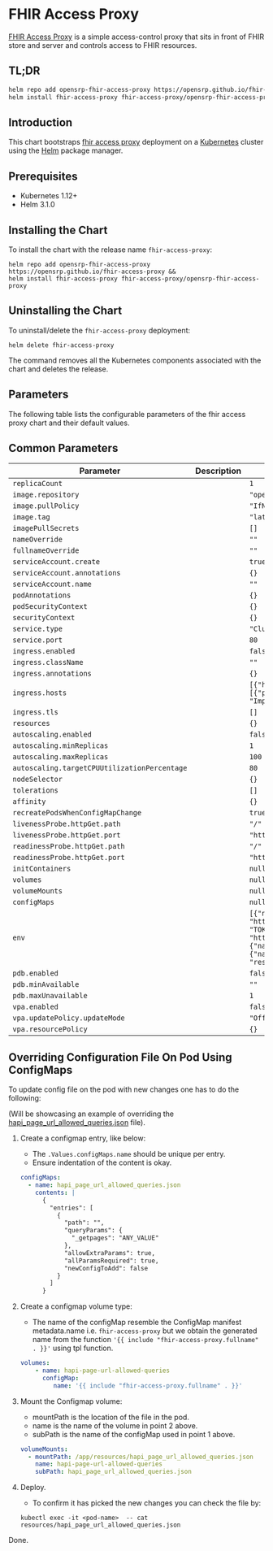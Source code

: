 # FHIR Access Proxy

[FHIR Access Proxy](../../README.md) is a simple access-control proxy that sits in front of FHIR store and server and controls access to FHIR resources.

## TL;DR

```bash
helm repo add opensrp-fhir-access-proxy https://opensrp.github.io/fhir-access-proxy &&
helm install fhir-access-proxy fhir-access-proxy/opensrp-fhir-access-proxy
```

## Introduction

This chart bootstraps  [fhir access proxy](../../README.md) deployment on a [Kubernetes](http://kubernetes.io) cluster using the [Helm](https://helm.sh) package manager.

## Prerequisites

*   Kubernetes 1.12+
*   Helm 3.1.0

## Installing the Chart

To install the chart with the release name `fhir-access-proxy`:

```shell
helm repo add opensrp-fhir-access-proxy https://opensrp.github.io/fhir-access-proxy &&
helm install fhir-access-proxy fhir-access-proxy/opensrp-fhir-access-proxy
```

## Uninstalling the Chart

To uninstall/delete the `fhir-access-proxy` deployment:

```shell
helm delete fhir-access-proxy
```

The command removes all the Kubernetes components associated with the chart and deletes the release.

## Parameters

The following table lists the configurable parameters of the fhir access proxy chart and their default values.

## Common Parameters

| Parameter                                    | Description | Default                                                                                                                                                                                                                                                                                  |
|----------------------------------------------|-------------|------------------------------------------------------------------------------------------------------------------------------------------------------------------------------------------------------------------------------------------------------------------------------------------|
| `replicaCount`                               |             | `1`                                                                                                                                                                                                                                                                                      |
| `image.repository`                           |             | `"opensrp/fhir-access-proxy"`                                                                                                                                                                                                                                                            |
| `image.pullPolicy`                           |             | `"IfNotPresent"`                                                                                                                                                                                                                                                                         |
| `image.tag`                                  |             | `"latest"`                                                                                                                                                                                                                                                                               |
| `imagePullSecrets`                           |             | `[]`                                                                                                                                                                                                                                                                                     |
| `nameOverride`                               |             | `""`                                                                                                                                                                                                                                                                                     |
| `fullnameOverride`                           |             | `""`                                                                                                                                                                                                                                                                                     |
| `serviceAccount.create`                      |             | `true`                                                                                                                                                                                                                                                                                   |
| `serviceAccount.annotations`                 |             | `{}`                                                                                                                                                                                                                                                                                     |
| `serviceAccount.name`                        |             | `""`                                                                                                                                                                                                                                                                                     |
| `podAnnotations`                             |             | `{}`                                                                                                                                                                                                                                                                                     |
| `podSecurityContext`                         |             | `{}`                                                                                                                                                                                                                                                                                     |
| `securityContext`                            |             | `{}`                                                                                                                                                                                                                                                                                     |
| `service.type`                               |             | `"ClusterIP"`                                                                                                                                                                                                                                                                            |
| `service.port`                               |             | `80`                                                                                                                                                                                                                                                                                     |
| `ingress.enabled`                            |             | `false`                                                                                                                                                                                                                                                                                  |
| `ingress.className`                          |             | `""`                                                                                                                                                                                                                                                                                     |
| `ingress.annotations`                        |             | `{}`                                                                                                                                                                                                                                                                                     |
| `ingress.hosts`                              |             | `[{"host": "fhir-access-proxy.local", "paths": [{"path": "/", "pathType": "ImplementationSpecific"}]}]`                                                                                                                                                                                  |
| `ingress.tls`                                |             | `[]`                                                                                                                                                                                                                                                                                     |
| `resources`                                  |             | `{}`                                                                                                                                                                                                                                                                                     |
| `autoscaling.enabled`                        |             | `false`                                                                                                                                                                                                                                                                                  |
| `autoscaling.minReplicas`                    |             | `1`                                                                                                                                                                                                                                                                                      |
| `autoscaling.maxReplicas`                    |             | `100`                                                                                                                                                                                                                                                                                    |
| `autoscaling.targetCPUUtilizationPercentage` |             | `80`                                                                                                                                                                                                                                                                                     |
| `nodeSelector`                               |             | `{}`                                                                                                                                                                                                                                                                                     |
| `tolerations`                                |             | `[]`                                                                                                                                                                                                                                                                                     |
| `affinity`                                   |             | `{}`                                                                                                                                                                                                                                                                                     |
| `recreatePodsWhenConfigMapChange`            |             | `true`                                                                                                                                                                                                                                                                                   |
| `livenessProbe.httpGet.path`                 |             | `"/"`                                                                                                                                                                                                                                                                                    |
| `livenessProbe.httpGet.port`                 |             | `"http"`                                                                                                                                                                                                                                                                                 |
| `readinessProbe.httpGet.path`                |             | `"/"`                                                                                                                                                                                                                                                                                    |
| `readinessProbe.httpGet.port`                |             | `"http"`                                                                                                                                                                                                                                                                                 |
| `initContainers`                             |             | `null`                                                                                                                                                                                                                                                                                   |
| `volumes`                                    |             | `null`                                                                                                                                                                                                                                                                                   |
| `volumeMounts`                               |             | `null`                                                                                                                                                                                                                                                                                   |
| `configMaps`                                 |             | `null`                                                                                                                                                                                                                                                                                   |
| `env`                                        |             | `[{"name": "PROXY_TO", "value": "https://example.com/fhir"}, {"name": "TOKEN_ISSUER", "value": "http://localhost:9080/auth/realms/test-smart"}, {"name": "ACCESS_CHECKER", "value": "list"}, {"name": "ALLOWED_QUERIES_FILE", "value": "resources/hapi_page_url_allowed_queries.json"}]` |
| `pdb.enabled`                                |             | `false`                                                                                                                                                                                                                                                                                  |
| `pdb.minAvailable`                           |             | `""`                                                                                                                                                                                                                                                                                     |
| `pdb.maxUnavailable`                         |             | `1`                                                                                                                                                                                                                                                                                      |
| `vpa.enabled`                                |             | `false`                                                                                                                                                                                                                                                                                  |
| `vpa.updatePolicy.updateMode`                |             | `"Off"`                                                                                                                                                                                                                                                                                  |
| `vpa.resourcePolicy`                         |             | `{}`                                                                                                                                                                                                                                                                                     |

## Overriding Configuration File On Pod Using ConfigMaps

To update config file on the pod with new changes one has to do the following:

(Will be showcasing an example of overriding the [hapi\_page\_url\_allowed\_queries.json](../../resources/hapi\_page\_url\_allowed\_queries.json) file).

1.  Create a configmap entry, like below:
    *   The `.Values.configMaps.name` should be unique per entry.
    *   Ensure indentation of the content is okay.
    ```yaml
    configMaps:
      - name: hapi_page_url_allowed_queries.json
        contents: |
          {
            "entries": [
              {
                "path": "",
                "queryParams": {
                  "_getpages": "ANY_VALUE"
                },
                "allowExtraParams": true,
                "allParamsRequired": true,
                "newConfigToAdd": false
              }
            ]
          }
    ```

2.  Create a configmap volume type:
    *   The name of the configMap resemble the ConfigMap manifest metadata.name i.e. `fhir-access-proxy` but we obtain the generated name from the function `'{{ include "fhir-access-proxy.fullname" . }}'` using tpl function.
    ```yaml
    volumes:
        - name: hapi-page-url-allowed-queries
          configMap:
             name: '{{ include "fhir-access-proxy.fullname" . }}'
    ```

3.  Mount the Configmap volume:
    *   mountPath is the location of the file in the pod.
    *   name is the name of the volume in point 2 above.
    *   subPath is the name of the configMap used in point 1 above.
    ```yaml
    volumeMounts:
      - mountPath: /app/resources/hapi_page_url_allowed_queries.json
        name: hapi-page-url-allowed-queries
        subPath: hapi_page_url_allowed_queries.json
    ```

4.  Deploy.
    *   To confirm it has picked the new changes you can check the file by:
    ```shell
    kubectl exec -it <pod-name>  -- cat resources/hapi_page_url_allowed_queries.json
    ```

Done.
